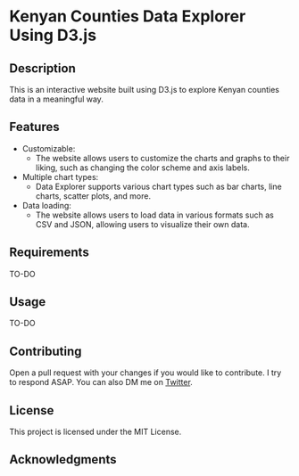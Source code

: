 # Kenyan Counties Data Explorer Using D3.js

## Description
This is an interactive website built using D3.js to explore Kenyan counties data in a meaningful way. 

## Features
- Customizable: 
  - The website allows users to customize the charts and graphs to their liking, such as changing the color scheme and axis labels.
- Multiple chart types: 
  - Data Explorer supports various chart types such as bar charts, line charts, scatter plots, and more.
- Data loading: 
  - The website allows users to load data in various formats such as CSV and JSON, allowing users to visualize their own data.

## Requirements
TO-DO

## Usage
TO-DO

## Contributing
Open a pull request with your changes if you would like to contribute. I try to respond ASAP. You can also DM me on [Twitter](https://twitter.com/r_miyoyo).

## License
This project is licensed under the MIT License.

## Acknowledgments 
